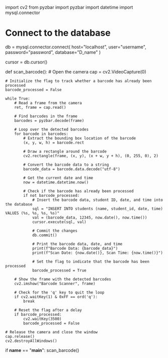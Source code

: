 import cv2
from pyzbar import pyzbar
import datetime
import mysql.connector

# Connect to the database
db = mysql.connector.connect(
    host="localhost",
    user="username",
    password="password",
    database="D_name"
)

cursor = db.cursor()

def scan_barcode():
    # Open the camera
    cap = cv2.VideoCapture(0)

    # Initialize the flag to track whether a barcode has already been processed
    barcode_processed = False

    while True:
        # Read a frame from the camera
        ret, frame = cap.read()

        # Find barcodes in the frame
        barcodes = pyzbar.decode(frame)

        # Loop over the detected barcodes
        for barcode in barcodes:
            # Extract the bounding box location of the barcode
            (x, y, w, h) = barcode.rect

            # Draw a rectangle around the barcode
            cv2.rectangle(frame, (x, y), (x + w, y + h), (0, 255, 0), 2)

            # Convert the barcode data to a string
            barcode_data = barcode.data.decode("utf-8")
            
            # Get the current date and time
            now = datetime.datetime.now()

            # Check if the barcode has already been processed
            if not barcode_processed:
                # Insert the barcode data, student ID, date, and time into the database
                sql = "INSERT INTO students (name, student_id, date, time) VALUES (%s, %s, %s, %s)"
                val = (barcode_data, 12345, now.date(), now.time())
                cursor.execute(sql, val)

                # Commit the changes
                db.commit()

                # Print the barcode data, date, and time
                print(f"Barcode Data: {barcode_data}")
                print(f"Scan Date: {now.date()}, Scan Time: {now.time()}")

                # Set the flag to indicate that the barcode has been processed
                barcode_processed = True

        # Show the frame with the detected barcodes
        cv2.imshow("Barcode Scanner", frame)

        # Check for the 'q' key to quit the loop
        if cv2.waitKey(1) & 0xFF == ord('q'):
            break

        # Reset the flag after a delay
        if barcode_processed:
            cv2.waitKey(3500)
            barcode_processed = False

    # Release the camera and close the window
    cap.release()
    cv2.destroyAllWindows()

if __name__ == "__main__":
    scan_barcode()
